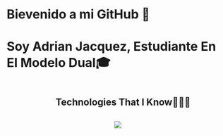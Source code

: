 <h1 aling=center> Bievenido a mi GitHub 🖖</h1>
<h1 aling=center> Soy Adrian Jacquez, Estudiante En El Modelo Dual🎓</h1>
<div id="user-content-toc">
  <ul align="center">
    <summary><h2 style="display: inline-block">Technologies That I Know👨🏻‍💻</h2></summary>
  </ul>
</div>
<!--tech stack icons-->
<p align="center">
  <a href="https://skillicons.dev">
    <img src="https://skillicons.dev/icons?i=git,bootstrap,cpp,css,github,html,js,mysql,react,tailwind,astro,typescript,vscode&perline=14" />
  </a>
</p>

